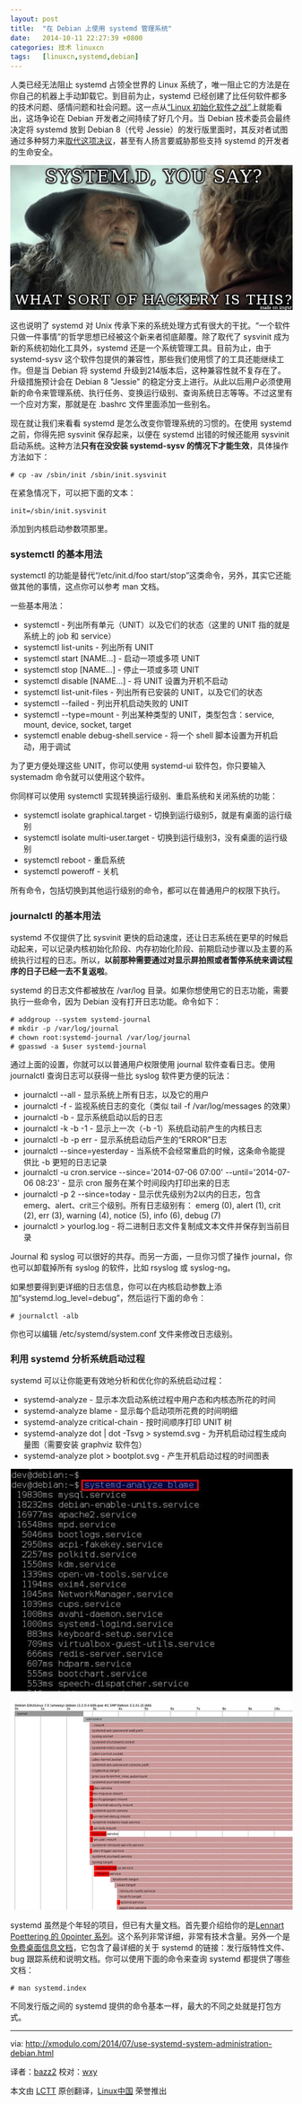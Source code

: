 ```yaml
---
layout: post
title:	"在 Debian 上使用 systemd 管理系统"
date:	2014-10-11 22:27:39 +0800 
categories:	技术 linuxcn 
tags:	[linuxcn,systemd,debian]
---
```



人类已经无法阻止 systemd 占领全世界的 Linux 系统了，唯一阻止它的方法是在你自己的机器上手动卸载它。到目前为止，systemd 已经创建了比任何软件都多的技术问题、感情问题和社会问题。这一点从[“Linux 初始化软件之战”](https://lists.debian.org/debian-devel/2013/10/msg00444.html)上就能看出，这场争论在 Debian 开发者之间持续了好几个月。当 Debian 技术委员会最终决定将 systemd 放到 Debian 8（代号 Jessie）的发行版里面时，其反对者试图通过多种努力来[取代这项决议](https://lists.debian.org/debian-devel/2014/02/msg00316.html)，甚至有人扬言要威胁那些支持 systemd 的开发者的生命安全。


![](/Asserts/Images/album/201410/11/222742dj4vgydxdwwn4wv0.png)


这也说明了 systemd 对 Unix 传承下来的系统处理方式有很大的干扰。“一个软件只做一件事情”的哲学思想已经被这个新来者彻底颠覆。除了取代了 sysvinit 成为新的系统初始化工具外，systemd 还是一个系统管理工具。目前为止，由于 systemd-sysv 这个软件包提供的兼容性，那些我们使用惯了的工具还能继续工作。但是当 Debian 将 systemd 升级到214版本后，这种兼容性就不复存在了。升级措施预计会在 Debian 8 "Jessie" 的稳定分支上进行。从此以后用户必须使用新的命令来管理系统、执行任务、变换运行级别、查询系统日志等等。不过这里有一个应对方案，那就是在 .bashrc 文件里面添加一些别名。


现在就让我们来看看 systemd 是怎么改变你管理系统的习惯的。在使用 systemd 之前，你得先把 sysvinit 保存起来，以便在 systemd 出错的时候还能用 sysvinit 启动系统。这种方法**只有在没安装 systemd-sysv 的情况下才能生效**，具体操作方法如下：



```
# cp -av /sbin/init /sbin/init.sysvinit 

```

在紧急情况下，可以把下面的文本：



```
init=/sbin/init.sysvinit

```

添加到内核启动参数项那里。


### systemctl 的基本用法


systemctl 的功能是替代“/etc/init.d/foo start/stop”这类命令，另外，其实它还能做其他的事情，这点你可以参考 man 文档。


一些基本用法：


* systemctl - 列出所有单元（UNIT）以及它们的状态（这里的 UNIT 指的就是系统上的 job 和 service）
* systemctl list-units - 列出所有 UNIT
* systemctl start [NAME...] - 启动一项或多项 UNIT
* systemctl stop [NAME...] - 停止一项或多项 UNIT
* systemctl disable [NAME...] - 将 UNIT 设置为开机不启动
* systemctl list-unit-files - 列出所有已安装的 UNIT，以及它们的状态
* systemctl --failed - 列出开机启动失败的 UNIT
* systemctl --type=mount - 列出某种类型的 UNIT，类型包含：service, mount, device, socket, target
* systemctl enable debug-shell.service - 将一个 shell 脚本设置为开机启动，用于调试


为了更方便处理这些 UNIT，你可以使用 systemd-ui 软件包，你只要输入 systemadm 命令就可以使用这个软件。


你同样可以使用 systemctl 实现转换运行级别、重启系统和关闭系统的功能：


* systemctl isolate graphical.target - 切换到运行级别5，就是有桌面的运行级别
* systemctl isolate multi-user.target - 切换到运行级别3，没有桌面的运行级别
* systemctl reboot - 重启系统
* systemctl poweroff - 关机


所有命令，包括切换到其他运行级别的命令，都可以在普通用户的权限下执行。


### journalctl 的基本用法


systemd 不仅提供了比 sysvinit 更快的启动速度，还让日志系统在更早的时候启动起来，可以记录内核初始化阶段、内存初始化阶段、前期启动步骤以及主要的系统执行过程的日志。所以，**以前那种需要通过对显示屏拍照或者暂停系统来调试程序的日子已经一去不复返啦**。


systemd 的日志文件都被放在 /var/log 目录。如果你想使用它的日志功能，需要执行一些命令，因为 Debian 没有打开日志功能。命令如下：



```
# addgroup --system systemd-journal
# mkdir -p /var/log/journal
# chown root:systemd-journal /var/log/journal
# gpasswd -a $user systemd-journal 

```

通过上面的设置，你就可以以普通用户权限使用 journal 软件查看日志。使用 journalctl 查询日志可以获得一些比 syslog 软件更方便的玩法：


* journalctl --all - 显示系统上所有日志，以及它的用户
* journalctl -f - 监视系统日志的变化（类似 tail -f /var/log/messages 的效果）
* journalctl -b - 显示系统启动以后的日志
* journalctl -k -b -1 - 显示上一次（-b -1）系统启动前产生的内核日志
* journalctl -b -p err - 显示系统启动后产生的“ERROR”日志
* journalctl --since=yesterday - 当系统不会经常重启的时候，这条命令能提供比 -b 更短的日志记录
* journalctl -u cron.service --since='2014-07-06 07:00' --until='2014-07-06 08:23' - 显示 cron 服务在某个时间段内打印出来的日志
* journalctl -p 2 --since=today - 显示优先级别为2以内的日志，包含 emerg、alert、crit三个级别。所有日志级别有： emerg (0), alert (1), crit (2), err (3), warning (4), notice (5), info (6), debug (7)
* journalctl > yourlog.log - 将二进制日志文件复制成文本文件并保存到当前目录


Journal 和 syslog 可以很好的共存。而另一方面，一旦你习惯了操作 journal，你也可以卸载掉所有 syslog 的软件，比如 rsyslog 或 syslog-ng。


如果想要得到更详细的日志信息，你可以在内核启动参数上添加“systemd.log\_level=debug”，然后运行下面的命令：



```
# journalctl -alb 

```

你也可以编辑 /etc/systemd/system.conf 文件来修改日志级别。


### 利用 systemd 分析系统启动过程


systemd 可以让你能更有效地分析和优化你的系统启动过程：


* systemd-analyze - 显示本次启动系统过程中用户态和内核态所花的时间
* systemd-analyze blame - 显示每个启动项所花费的时间明细
* systemd-analyze critical-chain - 按时间顺序打印 UNIT 树
* systemd-analyze dot | dot -Tsvg > systemd.svg - 为开机启动过程生成向量图（需要安装 graphviz 软件包）
* systemd-analyze plot > bootplot.svg - 产生开机启动过程的时间图表


![](/Asserts/Images/album/201410/11/221436tly6f4f4fjs6ssuf.jpg)


![](/Asserts/Images/album/201410/11/221458qwh43xfhoxyh3xoe.jpg)


systemd 虽然是个年轻的项目，但已有大量文档。首先要介绍给你的是[Lennart Poettering 的 0pointer 系列](http://0pointer.de/blog/projects/systemd.html)。这个系列非常详细，非常有技术含量。另外一个是[免费桌面信息文档](http://www.freedesktop.org/wiki/Software/systemd/)，它包含了最详细的关于 systemd 的链接：发行版特性文件、bug 跟踪系统和说明文档。你可以使用下面的命令来查询 systemd 都提供了哪些文档：



```
# man systemd.index 

```

不同发行版之间的 systemd 提供的命令基本一样，最大的不同之处就是打包方式。




---


via: <http://xmodulo.com/2014/07/use-systemd-system-administration-debian.html>


译者：[bazz2](https://github.com/bazz2) 校对：[wxy](https://github.com/wxy)


本文由 [LCTT](https://github.com/LCTT/TranslateProject) 原创翻译，[Linux中国](http://linux.cn/) 荣誉推出
